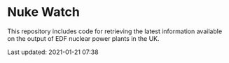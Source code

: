 # Nuke Watch

This repository includes code for retrieving the latest information available on the output of EDF nuclear power plants in the UK.

Last updated: 2021-01-21 07:38